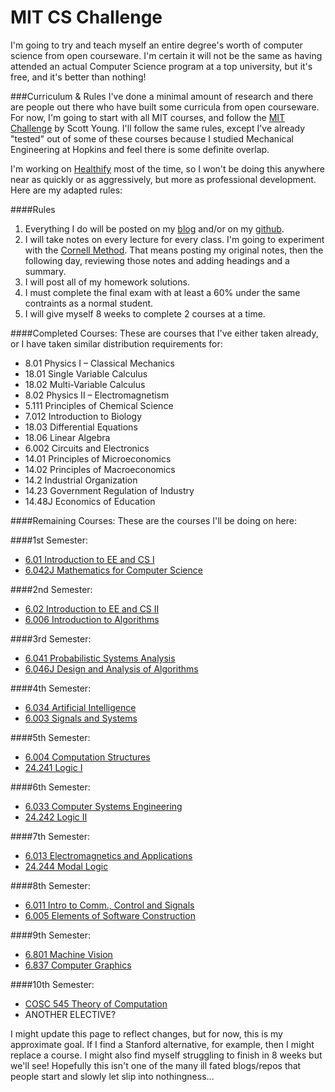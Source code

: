 # MIT CS Challenge

I'm going to try and teach myself an entire degree's worth of computer science from open courseware. I'm certain it will not be the same as having attended an actual Computer Science program at a top university, but it's free, and it's better than nothing!

###Curriculum & Rules
I've done a minimal amount of research and there are people out there who have built some curricula from open courseware. For now, I'm going to start with all MIT courses, and follow the [MIT Challenge](http://www.scotthyoung.com/blog/mit-challenge/) by Scott Young. I'll follow the same rules, except I've already "tested" out of some of these courses because I studied Mechanical Engineering at Hopkins and feel there is some definite overlap.

I'm working on [Healthify](www.healthify.us) most of the time, so I won't be doing this anywhere near as quickly or as aggressively, but more as professional development. Here are my adapted rules:

####Rules

1. Everything I do will be posted on my [blog](https://blog.golfymcg.com) and/or on my [github](GolfyMcG/MIT_Classes).
2. I will take notes on every lecture for every class. I'm going to experiment with the [Cornell Method](http://coe.jmu.edu/learningtoolbox/cornellnotes.html). That means posting my original notes, then the following day, reviewing those notes and adding headings and a summary.
3. I will post all of my homework solutions.
4. I must complete the final exam with at least a 60% under the same contraints as a normal student.
5. I will give myself 8 weeks to complete 2 courses at a time.

####Completed Courses:
These are courses that I've either taken already, or I have taken similar distribution requirements for:

 - 8.01	Physics I – Classical Mechanics
 - 18.01	Single Variable Calculus
 - 18.02	Multi-Variable Calculus
 - 8.02	Physics II – Electromagnetism
 - 5.111	Principles of Chemical Science
 - 7.012	Introduction to Biology
 - 18.03	Differential Equations
 - 18.06	Linear Algebra
 - 6.002	Circuits and Electronics
 - 14.01	Principles of Microeconomics
 - 14.02	Principles of Macroeconomics
 - 14.2	Industrial Organization
 - 14.23	Government Regulation of Industry
 - 14.48J	Economics of Education

####Remaining Courses:
These are the courses I'll be doing on here:

####1st Semester:
 - [6.01 Introduction to EE and CS I][into-to-ee-cs-1]
 - [6.042J Mathematics for Computer Science][math-for-cs]
 
####2nd Semester:
 - [6.02 Introduction to EE and CS II][inro-to-ee-cs-2]
 - [6.006 Introduction to Algorithms][intro-to-alg]

####3rd Semester:
 - [6.041 Probabilistic Systems Analysis][prob-sys-anal]
 - [6.046J Design and Analysis of Algorithms][des-and-anal-of-alg]

####4th Semester:
 - [6.034 Artificial Intelligence][art-int]
 - [6.003 Signals and Systems][sig-and-sys]
 
####5th Semester:
 - [6.004 Computation Structures][comp-struc]
 - [24.241	Logic I][log-1]

####6th Semester:
 - [6.033 Computer Systems Engineering][comp-sys-eng]
 - [24.242 Logic II][log-2]

####7th Semester:
 - [6.013 Electromagnetics and Applications][ele-and-app]
 - [24.244 Modal Logic][mod-log]

####8th Semester:
 - [6.011 Intro to Comm., Control and Signals][intro-to-comm-cont-sig]
 - [6.005 Elements of Software Construction][elem-of-soft-con]

####9th Semester:
 - [6.801 Machine Vision][mach-vis]
 - [6.837 Computer Graphics][comp-graph]

####10th Semester:
 - [COSC 545	Theory of Computation][theory-of-comp]
 - ANOTHER ELECTIVE?

I might update this page to reflect changes, but for now, this is my approximate goal. If I find a Stanford alternative, for example, then I might replace a course. I might also find myself struggling to finish in 8 weeks but we'll see! Hopefully this isn't one of the many ill fated blogs/repos that people start and slowly let slip into nothingness...


[into-to-ee-cs-1]:http://ocw.mit.edu/courses/electrical-engineering-and-computer-science/6-01sc-introduction-to-electrical-engineering-and-computer-science-i-spring-2011/
[math-for-cs]:http://ocw.mit.edu/courses/electrical-engineering-and-computer-science/6-042j-mathematics-for-computer-science-fall-2010/
[inro-to-ee-cs-2]:http://ocw.mit.edu/courses/electrical-engineering-and-computer-science/6-02-introduction-to-eecs-ii-digital-communication-systems-fall-2012/
[intro-to-alg]:http://ocw.mit.edu/courses/electrical-engineering-and-computer-science/6-006-introduction-to-algorithms-fall-2011/
[prob-sys-anal]:http://ocw.mit.edu/courses/electrical-engineering-and-computer-science/6-041-probabilistic-systems-analysis-and-applied-probability-fall-2010/
[des-and-anal-of-alg]:http://ocw.mit.edu/courses/electrical-engineering-and-computer-science/6-046j-design-and-analysis-of-algorithms-spring-2012/
[art-int]:http://ocw.mit.edu/courses/electrical-engineering-and-computer-science/6-034-artificial-intelligence-fall-2010/
[sig-and-sys]:http://ocw.mit.edu/courses/electrical-engineering-and-computer-science/6-003-signals-and-systems-fall-2011/
[comp-struc]:http://ocw.mit.edu/courses/electrical-engineering-and-computer-science/6-004-computation-structures-spring-2009/
[log-1]:http://ocw.mit.edu/courses/linguistics-and-philosophy/24-241-logic-i-fall-2009/
[comp-sys-eng]:http://ocw.mit.edu/courses/electrical-engineering-and-computer-science/6-033-computer-system-engineering-spring-2009/
[log-2]:http://ocw.mit.edu/courses/linguistics-and-philosophy/24-242-logic-ii-spring-2004/
[ele-and-app]:http://ocw.mit.edu/courses/electrical-engineering-and-computer-science/6-013-electromagnetics-and-applications-spring-2009/
[mod-log]:http://ocw.mit.edu/courses/linguistics-and-philosophy/24-244-modal-logic-fall-2009/
[intro-to-comm-cont-sig]:http://ocw.mit.edu/courses/electrical-engineering-and-computer-science/6-011-introduction-to-communication-control-and-signal-processing-spring-2010/
[elem-of-soft-con]:http://ocw.mit.edu/courses/electrical-engineering-and-computer-science/6-005-elements-of-software-construction-fall-2011/
[mach-vis]:http://ocw.mit.edu/courses/electrical-engineering-and-computer-science/6-801-machine-vision-fall-2004/
[comp-graph]:http://ocw.mit.edu/courses/electrical-engineering-and-computer-science/6-837-computer-graphics-fall-2012/
[theory-of-comp]:http://courses.georgetown.edu/index.cfm?Action=View&CourseID=COSC-545
